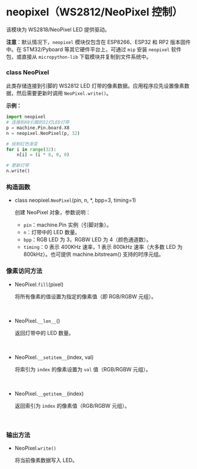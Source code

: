 # neopixel（WS2812/NeoPixel 控制）  

该模块为 WS2818/NeoPixel LED 提供驱动。  

**注意**：默认情况下，`neopixel` 模块仅包含在 ESP8266、ESP32 和 RP2 版本固件中。在 STM32/Pyboard 等其它硬件平台上，可通过 `mip` 安装 `neopixel` 软件包，或直接从 `micropython-lib` 下载模块并复制到文件系统中。  

### class NeoPixel  

此类存储连接到引脚的 WS2812 LED 灯带的像素数据。应用程序应先设置像素数据，然后需要更新时调用 `NeoPixel.write()`。  

**示例：**  
```python  
import neopixel  
# 连接到X8引脚的32灯LED灯带  
p = machine.Pin.board.X8  
n = neopixel.NeoPixel(p, 32)  

# 绘制红色渐变  
for i in range(32):  
    n[i] = (i * 8, 0, 0)  

# 更新灯带  
n.write()  
```  

### 构造函数  

- class neopixel.`NeoPixel`(pin, n, *, bpp=3, timing=1)  

  创建 NeoPixel 对象，参数说明：  
  - `pin`：machine.Pin 实例（引脚对象）。  
  - `n`：灯带中的 LED 数量。  
  - `bpp`：RGB LED 为 3，RGBW LED 为 4（颜色通道数）。  
  - `timing`：0 表示 400KHz 速率，1 表示 800kHz 速率（大多数 LED 为 800kHz）。也可提供 machine.bitstream() 支持的时序元组。  

### 像素访问方法  

- NeoPixel.`fill`(pixel)  

  将所有像素的值设置为指定的像素值（即 RGB/RGBW 元组）。  
<br><br>

- NeoPixel.`__len__`()  

  返回灯带中的 LED 数量。  
<br><br>

- NeoPixel.`__setitem__`(index, val)  

  将索引为 `index` 的像素设置为 `val` 值（RGB/RGBW 元组）。  
<br><br>

- NeoPixel.`__getitem__`(index)  

  返回索引为 `index` 的像素值（RGB/RGBW 元组）。  
<br><br>

### 输出方法  

- NeoPixel.`write()`  

  将当前像素数据写入 LED。
